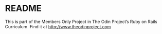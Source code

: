 # README

This is part of the Members Only Project in The Odin Project’s Ruby on Rails Curriculum. Find it at http://www.theodinproject.com